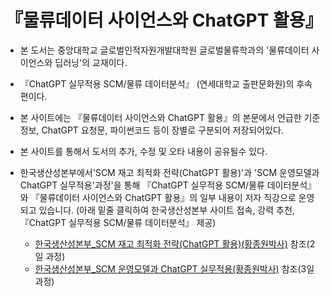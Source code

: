 # 『물류데이터 사이언스와 ChatGPT 활용』 

- 본 도서는 중앙대학교 글로벌인적자원개발대학원 글로벌물류학과의 '물류데이터 사이언스와 딥러닝'의 교재이다.
- 『ChatGPT 실무적용 SCM/물류 데이터분석』 (연세대학교 출판문화원)의 후속 편이다. 
- 본 사이트에는 『물류데이터 사이언스와 ChatGPT 활용』의 본문에서 언급한 기준정보, ChatGPT 요청문, 파이썬코드 등이 장별로 구분되어 저장되어있다.
- 본 사이트를 통해서 도서의 추가, 수정 및 오타 내용이 공유될수 있다.

- 한국생산성본부에서'SCM 재고 최적화 전략(ChatGPT 활용)'과 'SCM 운영모델과 ChatGPT 실무적용'과정'을 통해
  『ChatGPT 실무적용 SCM/물류 데이터분석』와 『물류데이터 사이언스와 ChatGPT 활용』의 일부 내용이 저자 직강으로 운영되고 있습니다.
  (아래 밑줄 클릭하여 한국생산성본부 사이트 접속, 강력 추천, 『ChatGPT 실무적용 SCM/물류 데이터분석』 제공)
  - [한국생산성본부_SCM 재고 최적화 전략(ChatGPT 활용)(황종원박사)](https://www.kpc.or.kr/PTWED003_dtil_view.do?ecno=44786) 참조(2일 과정)
  - [한국생산성본부_SCM 운영모델과 ChatGPT 실무적용(황종원박사)](https://www.kpc.or.kr/PTWED003_dtil_view.do?ecno=45746) 참조(3일 과정) 
